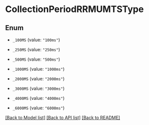 # CollectionPeriodRRMUMTSType

## Enum


* `_100MS` (value: `"100ms"`)

* `_250MS` (value: `"250ms"`)

* `_500MS` (value: `"500ms"`)

* `_1000MS` (value: `"1000ms"`)

* `_2000MS` (value: `"2000ms"`)

* `_3000MS` (value: `"3000ms"`)

* `_4000MS` (value: `"4000ms"`)

* `_6000MS` (value: `"6000ms"`)


[[Back to Model list]](../README.md#documentation-for-models) [[Back to API list]](../README.md#documentation-for-api-endpoints) [[Back to README]](../README.md)


